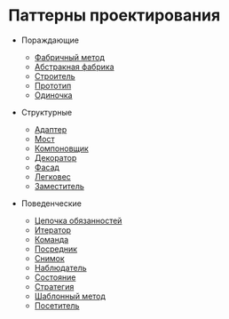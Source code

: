 # Паттерны проектирования
- Пораждающие
   - [Фабричный метод](https://github.com/Sii1K/Patterns/tree/master/src/creational/factory)
   - [Абстракная фабрика](https://github.com/Sii1K/Patterns/tree/master/src/creational/abstractFactory)
   - [Строитель](https://github.com/Sii1K/Patterns/tree/master/src/creational/builder)
   - [Прототип](https://github.com/Sii1K/Patterns/tree/master/src/creational/prototype)
   - [Одиночка](https://github.com/Sii1K/Patterns/tree/master/src/creational/singelton)
  
- Структурные
  - [Адаптер](https://github.com/Sii1K/Patterns/tree/master/src/structural/adapter)
  - [Мост](https://github.com/Sii1K/Patterns/tree/master/src/structural/bridge)
  - [Компоновщик](https://github.com/Sii1K/Patterns/tree/master/src/structural/composite)
  - [Декоратор](https://github.com/Sii1K/Patterns/tree/master/src/structural/decorator)
  - [Фасад](https://github.com/Sii1K/Patterns/tree/master/src/structural/facade)
  - [Легковес](https://github.com/Sii1K/Patterns/tree/master/src/structural/flyweight)
  - [Заместитель](https://github.com/Sii1K/Patterns/tree/master/src/structural/proxy)
  
- Поведенческие
  - [Цепочка обязанностей](https://github.com/Sii1K/Patterns/tree/master/src/behavioral/chain)
  - [Итератор](https://github.com/Sii1K/Patterns/tree/master/src/behavioral/iterator)
  - [Команда](https://github.com/Sii1K/Patterns/tree/master/src/behavioral/command)
  - [Посредник](https://github.com/Sii1K/Patterns/tree/master/src/behavioral/mediator)
  - [Снимок](https://github.com/Sii1K/Patterns/tree/master/src/behavioral/memento)
  - [Наблюдатель](https://github.com/Sii1K/Patterns/tree/master/src/behavioral/observer)
  - [Состояние](https://github.com/Sii1K/Patterns/tree/master/src/behavioral/state)
  - [Стратегия](https://github.com/Sii1K/Patterns/tree/master/src/behavioral/strategy)
  - [Шаблонный метод](https://github.com/Sii1K/Patterns/tree/master/src/behavioral/templatemethod)
  - [Посетитель](https://github.com/Sii1K/Patterns/tree/master/src/behavioral/visitor)


















